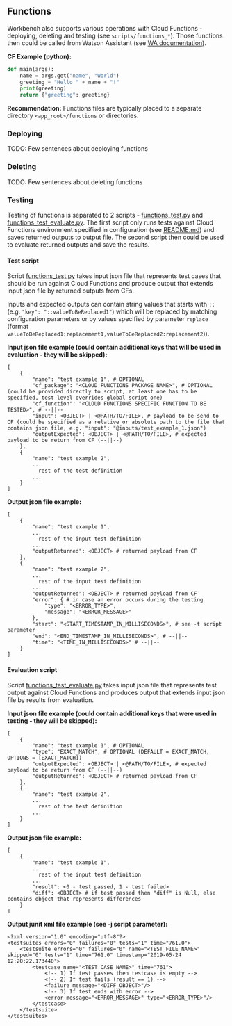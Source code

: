 ## Functions
Workbench also supports various operations with Cloud Functions - deploying, deleting and testing (see `scripts/functions_*`).
Those functions then could be called from Watson Assistant (see [WA documentation](https://cloud.ibm.com/docs/services/assistant?topic=assistant-dialog-actions)).

**CF Example (python):**
```python
def main(args):
    name = args.get("name", "World")
    greeting = "Hello " + name + "!"
    print(greeting)
    return {"greeting": greeting}
```
**Recommendation:** Functions files are typically placed to a separate directory `<app_root>/functions` or directories.

### Deploying
TODO: Few sentences about deploying functions

### Deleting
TODO: Few sentences about deleting functions

### Testing
Testing of functions is separated to 2 scripts - [functions_test.py](/scripts/functions_test.py) and [functions_test_evaluate.py](/scripts/functions_test_evaluate.py).
The first script only runs tests against Cloud Functions environment specified in configuration (see [README.md](/README.md))
and saves returned outputs to output file. The second script then could be used to evaluate returned outputs and save the results.

#### Test script
Script [functions_test.py](/scripts/functions_test.py) takes input json file that represents test cases that should be run against
Cloud Functions and produce output that extends input json file by returned outputs
from CFs.

Inputs and expected outputs can contain string values that starts with `::`
(e.g. `"key": "::valueToBeReplaced1"`) which will be replaced by matching
configuration parameters or by values specified by parameter `replace`
(format `valueToBeReplaced1:replacement1,valueToBeReplaced2:replacement2`)).

**Input json file example (could contain additional keys that will be used in evaluation - they will be skipped):**
```
[
    {
        "name": "test example 1", # OPTIONAL
        "cf_package": "<CLOUD FUNCTIONS PACKAGE NAME>", # OPTIONAL (could be provided directly to script, at least one has to be specified, test level overrides global script one)
        "cf_function": "<CLOUD FUNCTIONS SPECIFIC FUNCTION TO BE TESTED>", # --||--
        "input": <OBJECT> | <@PATH/TO/FILE>, # payload to be send to CF (could be specified as a relative or absolute path to the file that contains json file, e.g. "input": "@inputs/test_example_1.json")
        "outputExpected": <OBJECT> | <@PATH/TO/FILE>, # expected payload to be return from CF (--||--)
    },
    {
        "name": "test example 2",
        ...
          rest of the test definition
        ...
    }
]
```

**Output json file example:**
```
[
    {
        "name": "test example 1",
        ...
          rest of the input test definition
        ...
        "outputReturned": <OBJECT> # returned payload from CF
    },
    {
        "name": "test example 2",
        ...
          rest of the input test definition
        ...
        "outputReturned": <OBJECT> # returned payload from CF
        "error": { # in case an error occurs during the testing
            "type": "<ERROR_TYPE>",
            "message": "<ERROR_MESSAGE>"
        },
        "start": "<START_TIMESTAMP_IN_MILLISECONDS>", # see -t script parameter
        "end": "<END_TIMESTAMP_IN_MILLISECONDS>", # --||--
        "time": "<TIME_IN_MILLISECONDS>" # --||--
    }
]
```

#### Evaluation script
Script [functions_test_evaluate.py](/scripts/functions_test_evaluate.py) takes input json file that represents test output against Cloud
Functions and produces output that extends input json file by results
from evaluation.

**Input json file example (could contain additional keys that were used in testing - they will be skipped):**
```
[
    {
        "name": "test example 1", # OPTIONAL
        "type": "EXACT_MATCH", # OPTIONAL (DEFAULT = EXACT_MATCH, OPTIONS = [EXACT_MATCH])
        "outputExpected": <OBJECT> | <@PATH/TO/FILE>, # expected payload to be return from CF (--||--)
        "outputReturned": <OBJECT> # returned payload from CF
    },
    {
        "name": "test example 2",
        ...
          rest of the test definition
        ...
    }
]
```

**Output json file example:**
```
[
    {
        "name": "test example 1",
        ...
          rest of the input test definition
        ...
        "result": <0 - test passed, 1 - test failed>
        "diff": <OBJECT> # if test passed then "diff" is Null, else contains object that represents differences
    }
]
```

**Output junit xml file example (see -j script parameter):**
```
<?xml version="1.0" encoding="utf-8"?>
<testsuites errors="0" failures="0" tests="1" time="761.0">
	<testsuite errors="0" failures="0" name="<TEST_FILE_NAME>" skipped="0" tests="1" time="761.0" timestamp="2019-05-24 12:20:22.173440">
		<testcase name="<TEST_CASE_NAME>" time="761">
            <!-- 1) If test passes then testcase is empty -->
            <!-- 2) If test fails (result == 1) -->
			<failure message="<DIFF_OBJECT>"/>
            <!-- 3) If test ends with error -->
			<error message="<ERROR_MESSAGE>" type="<ERROR_TYPE>"/>
		</testcase>
	</testsuite>
</testsuites>
```
